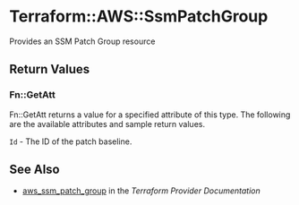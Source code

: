 # Terraform::AWS::SsmPatchGroup

Provides an SSM Patch Group resource

## Return Values

### Fn::GetAtt

Fn::GetAtt returns a value for a specified attribute of this type. The following are the available attributes and sample return values.

`Id` - The ID of the patch baseline.

## See Also

* [aws_ssm_patch_group](https://www.terraform.io/docs/providers/aws/r/ssm_patch_group.html) in the _Terraform Provider Documentation_